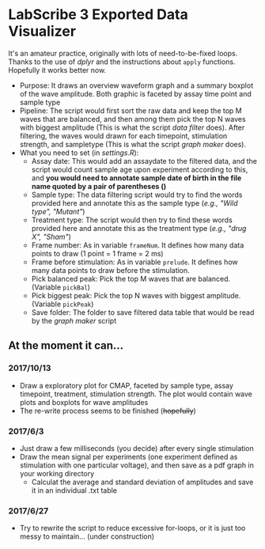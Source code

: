 # LabScribe 3 Exported Data Visualizer
It's an amateur practice, originally with lots of need-to-be-fixed loops. Thanks to the use of *dplyr* and the instructions about `apply` functions. Hopefully it works better now.

- Purpose: It draws an overview waveform graph and a summary boxplot of the wave amplitude. Both graphic is faceted by assay time point and sample type
- Pipeline: The script would first sort the raw data and keep the top M waves that are balanced, and then among them pick the top N waves with biggest amplitude (This is what the script *data filter* does). After filtering, the waves would drawn for each timepoint, stimulation strength, and sampletype (This is what the script *graph maker* does).
- What you need to set (in *settings.R*):
  - Assay date: This would add an assaydate to the filtered data, and the script would count sample age upon experiment according to this, and **you would need to annotate sample date of birth in the file name quoted by a pair of parentheses ()**
  - Sample type: The data filtering script would try to find the words provided here and annotate this as the sample type (*e.g., "Wild type", "Mutant"*)
  - Treatment type: The script would then try to find these words provided here and annotate this as the treatment type (*e.g., "drug X", "Sham"*)
  - Frame number: As in variable `frameNum`. It defines how many data points to draw (1 point = 1 frame = 2 ms)
  - Frame before stimulation: As in variable `prelude`. It defines how many data points to draw before the stimulation.
  - Pick balanced peak: Pick the top M waves that are balanced. (Variable `pickBal`)
  - Pick biggest peak: Pick the top N waves with biggest amplitude. (Variable `pickPeak`)
  - Save folder: The folder to save filtered data table that would be read by the *graph maker* script

## At the moment it can...
### 2017/10/13

* Draw a exploratory plot for CMAP, faceted by sample type, assay timepoint, treatment, stimulation strength. The plot would contain wave plots and boxplots for wave amplitudes
* The re-write process seems to be finished (~~hopefully~~)

### 2017/6/3

* Just draw a few milliseconds (you decide) after every single stimulation
* Draw the mean signal per experiments (one experiment defined as stimulation with one particular voltage), and then save as a pdf graph in your working directory
  * Calculat the average and standard deviation of amplitudes and save it in an individual .txt table

### 2017/6/27
* Try to rewrite the script to reduce excessive for-loops, or it is just too messy to maintain... (under construction)
